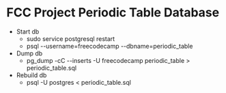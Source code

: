 # FCC Project Periodic Table Database
- Start db
    - sudo service postgresql restart
    - psql --username=freecodecamp --dbname=periodic_table
- Dump db
    - pg_dump -cC --inserts -U freecodecamp periodic_table > periodic_table.sql
- Rebuild db
    - psql -U postgres < periodic_table.sql
